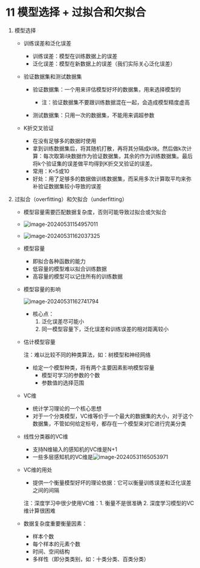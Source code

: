 # 11 模型选择 + 过拟合和欠拟合

1. 模型选择

   - 训练误差和泛化误差
     - 训练误差：模型在训练数据上的误差
     - 泛化误差：模型在新数据上的误差（我们实际关心泛化误差）

   - 验证数据集和测试数据集

     - 验证数据集：一个用来评估模型好坏的数据集，用来选择模型的
       - 注：验证数据集不要跟训练数据混在一起，会造成模型精度虚高

     - 测试数据集：只用一次的数据集，不能用来调超参数

   - K折交叉验证

     - 在没有足够多的数据时使用
     - 拿到训练数据集后，将其随机打散，再将其分隔成k块。然后做k次计算：每次取第i块数据作为验证数据集，其余的作为训练数据集。最后将k个验证集的误差做平均得到K折交叉验证的误差。
     - 常用：K=5或10
     - 好处：用了足够多的数据做训练数据集，而采用多次计算取平均来弥补验证数据集较小导致的误差

2. 过拟合（overfitting）和欠拟合（underfitting）

   - 模型容量需要匹配数据复杂度，否则可能导致过拟合或欠拟合

   - ![image-20240531154957011](https://cdn.jsdelivr.net/gh/fA0777/PicGo_Repository@master//image-20240531154957011.png)

   - ![image-20240531162037325](https://cdn.jsdelivr.net/gh/fA0777/PicGo_Repository@master//image-20240531162037325.png)

   - 模型容量

     - 即拟合各种函数的能力
     - 低容量的模型难以拟合训练数据
     - 高容量的模型可以记住所有的训练数据

   - 模型容量的影响

     ![image-20240531162741794](https://cdn.jsdelivr.net/gh/fA0777/PicGo_Repository@master//image-20240531162741794.png)

     - 核心点：
       1. 泛化误差尽可能小
       2. 同一模型容量下，泛化误差和训练误差的相对距离较小

   - 估计模型容量

     注：难以比较不同的种类算法，如：树模型和神经网络

     - 给定一个模型种类，将有两个主要因素影响模型容量
       - 模型可学习的参数的个数
       - 参数值的选择范围

   - VC维

     - 统计学习理论的一个核心思想
     - 对于一个分类模型，VC维等价于一个最大的数据集的大小，对于这个数据集，不管如何给定标号，都存在一个模型来对它进行完美分类

   - 线性分类器的VC维

     - 支持N维输入的感知机的VC维是N+1
     - 一些多层感知机的VC维是![image-20240531165053971](https://cdn.jsdelivr.net/gh/fA0777/PicGo_Repository@master//image-20240531165053971.png)

   - VC维的用处

     - 提供一个衡量模型好坏的理论依据：它可以衡量训练误差和泛化误差之间的间隔

     注：深度学习中很少使用VC维：1. 衡量不是很准确 2. 深度学习模型的VC维计算很困难

   - 数据复杂度重要衡量因素：

     - 样本个数
     - 每个样本的元素个数
     - 时间、空间结构
     - 多样性（即分类类别，如：十类分类、百类分类）

     

     

     

     

     